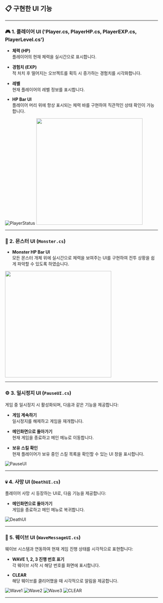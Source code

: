 ## 📋 구현한 UI 기능

---

### 🎮 1. 플레이어 UI ('Player.cs, PlayerHP.cs, PlayerEXP.cs, PlayerLevel.cs')

- **체력 (HP)**  
  플레이어의 현재 체력을 실시간으로 표시합니다.

- **경험치 (EXP)**  
  적 처치 후 떨어지는 오브젝트를 획득 시 증가하는 경험치를 시각화합니다.

- **레벨**  
  현재 플레이어의 레벨 정보를 표시합니다.

- **HP Bar UI**  
  플레이어 머리 위에 항상 표시되는 체력 바를 구현하여 직관적인 상태 확인이 가능합니다.

![PlayerStatus](https://github.com/user-attachments/assets/ee3190a3-0d3f-4ff1-9956-f2c420ec13b7)
<img src="https://github.com/user-attachments/assets/7d4b0910-f794-41e3-ba92-4a91a11d7ed2" width="350">

---

### 👾 2. 몬스터 UI (`Monster.cs`)

- **Monster HP Bar UI**  
  모든 몬스터 개체 위에 실시간으로 체력을 보여주는 UI를 구현하여 전투 상황을 쉽게 파악할 수 있도록 하였습니다.

<img src="https://github.com/user-attachments/assets/9ece9f6d-8388-4285-99f7-93746e1065d8" width="350">

---

### ⚙️ 3. 일시정지 UI (`PauseUI.cs`)

게임 중 일시정지 시 활성화되며, 다음과 같은 기능을 제공합니다:

- **게임 계속하기**  
  일시정지를 해제하고 게임을 재개합니다.

- **메인화면으로 돌아가기**  
  현재 게임을 종료하고 메인 메뉴로 이동합니다.

- **보유 스킬 확인**  
  현재 플레이어가 보유 중인 스킬 목록을 확인할 수 있는 UI 창을 표시합니다.

![PauseUI](https://github.com/user-attachments/assets/3eb2d35a-b435-447d-aa58-077a78fbad94)

---

### 💀 4. 사망 UI (`DeathUI.cs`)

플레이어 사망 시 등장하는 UI로, 다음 기능을 제공합니다:

- **메인화면으로 돌아가기**  
  게임을 종료하고 메인 메뉴로 복귀합니다.

![DeathUI](https://github.com/user-attachments/assets/13f2bbc7-02d6-4841-8f88-681b8e8fc69c)

---

### 🌊 5. 웨이브 UI (`WaveMessageUI.cs`)

웨이브 시스템과 연동하여 현재 게임 진행 상태를 시각적으로 표현합니다:

- **WAVE 1, 2, 3 진행 번호 표기**  
  각 웨이브 시작 시 해당 번호를 화면에 표시합니다.

- **CLEAR**  
  해당 웨이브를 클리어했을 때 시각적으로 알림을 제공합니다.
  
![Wave1](https://github.com/user-attachments/assets/a2dc1758-7d35-461e-bc1b-623f5ad30a4c)
![Wave2](https://github.com/user-attachments/assets/38485bda-6c04-4172-b60c-764ac3eff384)
![Wave3](https://github.com/user-attachments/assets/48c43aaa-7d46-4dce-b3aa-7893e0ded143)
![CLEAR](https://github.com/user-attachments/assets/9cc94c8d-2469-4af1-ba44-429f7c997d7d)

---

